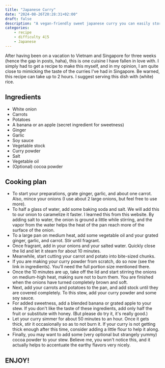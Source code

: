 ```yaml
---
title: "Japanese Curry"
date: "2024-08-26T20:28:31+02:00"
draft: false
description: "A vegan-friendly sweet japanese curry you can easily store for later"
categories: 
    - recipe
    - difficulty 4|5
    - Japanese
---
```

After having been on a vacation to Vietnam and Singapore for three weeks (hence the gap in posts, haha), this is one cuisine I have fallen in love with. I simply had to get a recipe to make this myself, and in my opinion, I am quite close to mimicking the taste of the curries I've had in Singapore. Be warned, this recipe can take up to 2 hours. I suggest serving this dish with (white) rice.

## Ingredients

- White onion
- Carrots
- Potatoes
- A banana or an apple (secret ingredient for sweetness)
- Ginger
- Garlic
- Soy sauce
- Vegetable stock
- Curry powder
- Salt
- Vegetable oil
- (Optional) cocoa powder

## Cooking plan

- To start your preparations, grate ginger, garlic, and about one carrot. Also, mince your onions (I use about 2 large onions, but feel free to use more).
- To half a glass of water, add some baking soda and salt. We will add this to our onion to caramelize it faster. I learned this from this website. By adding salt to water, the onion is ground a little while stirring, and the vapor from the water helps the heat of the pan reach more of the surface of the onion.
- To a large pan on medium heat, add some vegetable oil and your grated ginger, garlic, and carrot. Stir until fragrant.
- Once fragrant, add in your onions and your salted water. Quickly close the lid and let it steam for about 10 minutes.
- Meanwhile, start cutting your carrot and potato into bite-sized chunks.
- If you are making your curry powder from scratch, do so now (see the link in ingredients). You'll need the full portion size mentioned there.
- Once the 10 minutes are up, take off the lid and start stirring the onions on medium-high heat, making sure not to burn them. You are finished when the onions have turned completely brown and soft.
- Next, add your carrots and potatoes to the pan, and add stock until they are covered completely. To this stew, add your curry powder and some soy sauce.
- For added sweetness, add a blended banana or grated apple to your stew. If you don't like the taste of these ingredients, add only half the fruit or substitute with honey. (But please do try it, it's really good.)
- Let your curry simmer for about 50 minutes to an hour. Once it gets thick, stir it occasionally so as to not burn it. If your curry is not getting thick enough after this time, consider adding a little flour to help it along.
- Finally, you may want to add some (very optional but strangely yummy) cocoa powder to your stew. Believe me, you won't notice this, and it actually helps to accentuate the earthy flavors very nicely.

## ENJOY!
